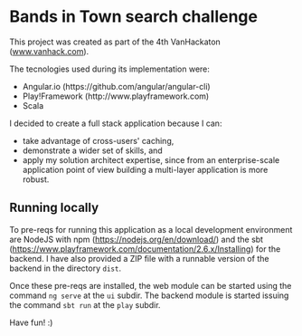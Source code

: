 # Bands in Town search challenge

This project was created as part of the 4th VanHackaton (www.vanhack.com). 

The tecnologies used during its implementation were: 
<ul>
  <li> Angular.io (https://github.com/angular/angular-cli)
  <li> Play!Framework (http://www.playframework.com)
  <li> Scala
</ul>

I decided to create a full stack application because I can:
<ul>
  <li>take advantage of cross-users' caching,</li>
  <li>demonstrate a wider set of skills, and</li>
  <li>apply my solution architect expertise, since from an enterprise-scale application point of view building a multi-layer application is more robust.</li>
</ul>

## Running locally

To pre-reqs for running this application as a local development environment are NodeJS with npm (https://nodejs.org/en/download/) and the 
sbt (https://www.playframework.com/documentation/2.6.x/Installing) for the backend. I have also provided a ZIP file with a runnable version of the
backend in the directory `dist`.

Once these pre-reqs are installed, the web module can be started using the command `ng serve` at the `ui` subdir. The backend module is started
issuing the command `sbt run` at the `play` subdir.


Have fun! :)
